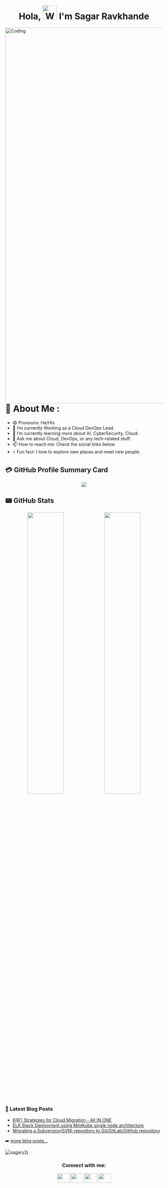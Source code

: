 <h1 align="center"> Hola, <img src="https://raw.githubusercontent.com/nixin72/nixin72/master/wave.gif" 
         alt="Waving hand animated gif"
         height="45"
         width="45" /> I'm Sagar Ravkhande</h1>

<img align="right" alt="Coding" width="1200" src="https://res.cloudinary.com/practicaldev/image/fetch/s--sNXjzc6P--/c_limit%2Cf_auto%2Cfl_progressive%2Cq_66%2Cw_880/https://media1.tenor.com/images/0c34272909ee2a4db5606a014082312b/tenor.gif%3Fitemid%3D15828752">

# 💫 About Me :
- 😄 Pronouns: He/His
- 🔭 I’m currently Working as a Cloud DevOps Lead.
- 🌱 I’m currently learning more about AI, CyberSecurity, Cloud.
- 💬 Ask me about Cloud, DevOps, or any tech-related stuff.
- 📫 How to reach me: Check the social links below.
- ⚡ Fun fact: I love to explore new places and meet new people.

<!-- 
[![trophy](https://github-profile-trophy.vercel.app/?username=sagary2j&margin-w=75&margin-h=75)](https://github.com/ryo-ma/github-profile-trophy)
<img align="right" alt="Coding" width="1200" src="https://res.cloudinary.com/practicaldev/image/fetch/s--sNXjzc6P--/c_limit%2Cf_auto%2Cfl_progressive%2Cq_66%2Cw_880/https://media1.tenor.com/images/0c34272909ee2a4db5606a014082312b/tenor.gif%3Fitemid%3D15828752">
[![GitHub Streak](http://github-readme-streak-stats.herokuapp.com?user=sagary2j&theme=green_nur&margin-w=75&margin-h=75)](https://git.io/streak-stats)
![Anurag's GitHub stats](https://github-readme-stats.vercel.app/api?username=sagary2j&show_icons=true&theme=dracula&margin-w=75&margin-h=75)
[![Top Langs](https://github-readme-stats.vercel.app/api/top-langs/?username=sagary2j&langs_count=8&show_icons=true&theme=dracula&margin-w=75&margin-h=75)](https://github.com/anuraghazra/github-readme-stats)
-->

## 💳 GitHub Profile Summary Card
<p align="center">
  <img src="https://github-profile-summary-cards.vercel.app/api/cards/profile-details?username=sagary2j&theme=vue"/>
</p>

## 📟 GitHub Stats
<p align="center">
	<img width="48%" src="https://github-readme-stats.vercel.app/api?username=sagary2j&show_icons=true&theme=dracula" />
	<img width="48%" src="https://github-readme-streak-stats.herokuapp.com/?user=sagary2j&theme=dracula" />
</p>

### 📕 Latest Blog Posts

<!-- BLOG-POST-LIST:START -->
- [6(R’) Strategies for Cloud Migration - All IN ONE](https://dev.to/sagary2j/6r-strategies-for-cloud-migration-all-in-one-23l8)
- [ELK Stack Deployment using MiniKube single node architecture](https://dev.to/sagary2j/elk-stack-deployment-using-minikube-single-node-architecture-16cl)
- [Migrating a Subversion(SVN) repository to Git/GitLab/GitHub repository](https://dev.to/sagary2j/migrating-a-subversionsvn-repository-to-gitgitlabgithub-repository-2me3)
<!-- BLOG-POST-LIST:END -->
➡️ [more blog posts...](https://dev.to/sagary2j)

<p align="left"> <img src="https://komarev.com/ghpvc/?username=sagary2j&label=Views&color=green&style=plastic&style=for-the-badge" alt="sagary2j" /> </p>

<h3 align="center">Connect with me:</h3>
<p align="center">
<a href="http://www.twitter.com/RavkhandeSagar" target="blank"><img align="center" src="https://cdn.jsdelivr.net/npm/simple-icons@3.0.1/icons/twitter.svg" alt="" height="30" width="40" /></a>
<a href="https://www.linkedin.com/in/sagar-ravkhande/" target="blank"><img align="center" src="https://cdn.jsdelivr.net/npm/simple-icons@3.0.1/icons/linkedin.svg" alt="" height="30" width="40" /></a>
<a href="https://sagary2j.github.io/Sagar-Ravkhande" target="blank"><img align="center" src="https://visualpharm.com/assets/78/Website-595b40b75ba036ed117d5c7f.svg" alt="" height="30" width="40" /></a>
<a href="https://www.instagram.com/kakorot_the_super_saiyan/" target="blank"><img align="center" src="https://cdn.jsdelivr.net/npm/simple-icons@3.0.1/icons/instagram.svg" alt="" height="30" width="40" /></a>
<!--
<a href="https://www.instagram.com/kakorot_the_super_saiyan/" target="blank"><img align="center" src="https://cdn.jsdelivr.net/npm/simple-icons@3.0.1/icons/instagram.svg" alt="" height="30" width="40" /></a>
<a href="your link" target="blank"><img align="center" src="https://cdn.jsdelivr.net/npm/simple-icons@3.0.1/icons/youtube.svg" alt="" height="30" width="40" /></a>
-->
</p>
